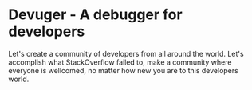 # Devuger - A debugger for developers

Let's create a community of developers from all around the world. Let's accomplish what StackOverflow failed to, make a community where everyone is wellcomed, no matter how new you are to this developers world.

